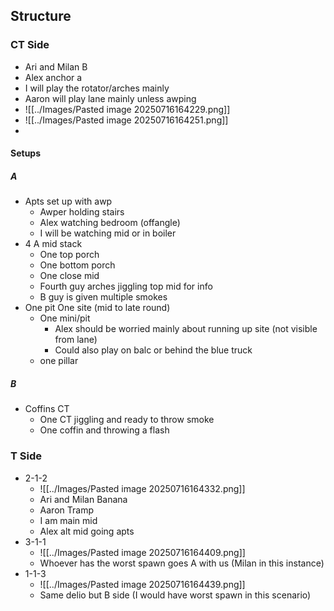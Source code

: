 ## Structure


### CT Side
- Ari and Milan B
- Alex anchor a
- I will play the rotator/arches mainly
- Aaron will play lane mainly unless awping
- ![[../Images/Pasted image 20250716164229.png]]
- ![[../Images/Pasted image 20250716164251.png]]
- 

#### Setups
##### A
- Apts set up with awp
	- Awper holding stairs
	- Alex watching bedroom (offangle)
	- I will be watching mid or in boiler 
- 4 A mid stack
	- One top porch
	- One bottom porch
	- One close mid
	- Fourth guy arches jiggling top mid for info
	- B guy is given multiple smokes
- One pit One site (mid to late round)
	- One mini/pit
		- Alex should be worried mainly about running up site (not visible from lane)
		- Could also play on balc or behind the blue truck 
	- one pillar

##### B

- Coffins CT
	- One CT jiggling and ready to throw smoke
	- One coffin and throwing a flash
### T Side

- 2-1-2
	- ![[../Images/Pasted image 20250716164332.png]]
	- Ari and Milan Banana
	- Aaron Tramp
	- I am main mid
	- Alex alt mid going apts
- 3-1-1
	- ![[../Images/Pasted image 20250716164409.png]]
	- Whoever has the worst spawn goes A with us (Milan in this instance)
- 1-1-3
	- ![[../Images/Pasted image 20250716164439.png]]
	- Same delio but B side (I would have worst spawn in this scenario)